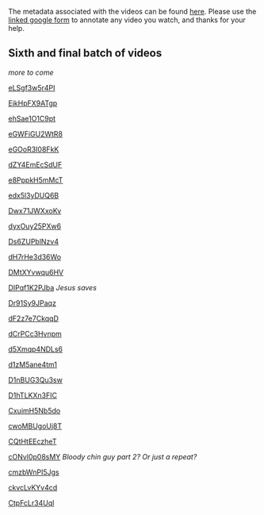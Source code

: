 The metadata associated with the videos can be found [here](annotations2.csv). Please use the [linked google form](https://docs.google.com/forms/d/e/1FAIpQLSfrxlGRjSUDvGISzlcWcvnDJzz0bZgCZRACkIFvVzwJ1hpDlA/viewform?usp=sf_link) to annotate any video you watch, and thanks for your help. 

## Sixth and final batch of videos

*more to come*

[eLSgf3w5r4PI](https://sendvid.com/cdevvglz)

[EjkHpFX9ATgp](https://sendvid.com/76u4mwx8)

[ehSae1O1C9pt](https://sendvid.com/12ndquzq)

[eGWFiGU2WtR8](https://sendvid.com/nnj2okhn)

[eGOoR3I08FkK](https://sendvid.com/kck7y7da)

[dZY4EmEcSdUF](https://sendvid.com/g7j2pe0m)

[e8PppkH5mMcT](https://sendvid.com/yx24cqq8)

[edx5l3yDUQ6B](https://sendvid.com/k7q10m4b)

[Dwx71JWXxoKv](https://sendvid.com/fleq9iwz)

[dyxOuy25PXw6](https://sendvid.com/mrutkb0v)

[Ds6ZUPblNzv4](https://sendvid.com/w8c7akmo)

[dH7rHe3d36Wo](https://sendvid.com/6f09vcdl)

[DMtXYvwqu6HV](https://sendvid.com/fya6hnmf)

[DIPqf1K2PJba](https://sendvid.com/6tzoe9sz) *Jesus saves*

[Dr91Sy9JPaqz](https://sendvid.com/7szfqxng)

[dF2z7e7CkqqD](https://sendvid.com/3q7lafey)

[dCrPCc3Hvnpm](https://sendvid.com/krmi654m)

[d5Xmqp4NDLs6](https://sendvid.com/wc7z3ues)

[d1zM5ane4tm1](https://sendvid.com/nzu3k917)

[D1nBUG3Qu3sw](https://sendvid.com/8chy0o9o)

[D1hTLKXn3FIC](https://sendvid.com/lq9gco9n)

[CxuimH5Nb5do](https://sendvid.com/g1kbhqrp)

[cwoMBUgoUj8T](https://sendvid.com/ufqx162e)

[CQtHtEEczheT](https://sendvid.com/rharwwze)

[cONvl0p08sMY](https://sendvid.com/cu9thw5w) *Bloody chin guy part 2? Or just a repeat?*

[cmzbWnPI5Jgs](https://sendvid.com/38c880ux)

[ckvcLvKYv4cd](https://sendvid.com/ow1fch83)

[CtpFcLr34Uql](https://sendvid.com/y5v7l3zs)

